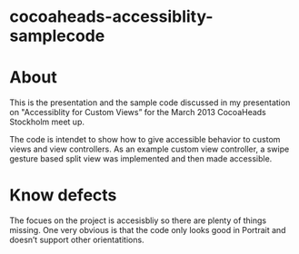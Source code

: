 cocoaheads-accessiblity-samplecode
===================================

# About
This is the presentation and the sample code discussed in my presentation on "Accessiblity for Custom Views” for the March 2013 CocoaHeads Stockholm meet up. 

The code is intendet to show how to give accessible behavior to custom views and view controllers. As an example custom view controller, a swipe gesture based split view was implemented and then made accessible. 

# Know defects
The focues on the project is accesisbliy so there are plenty of things missing. One very obvious is that the code only looks good in Portrait and doesn’t support other orientatitions. 

